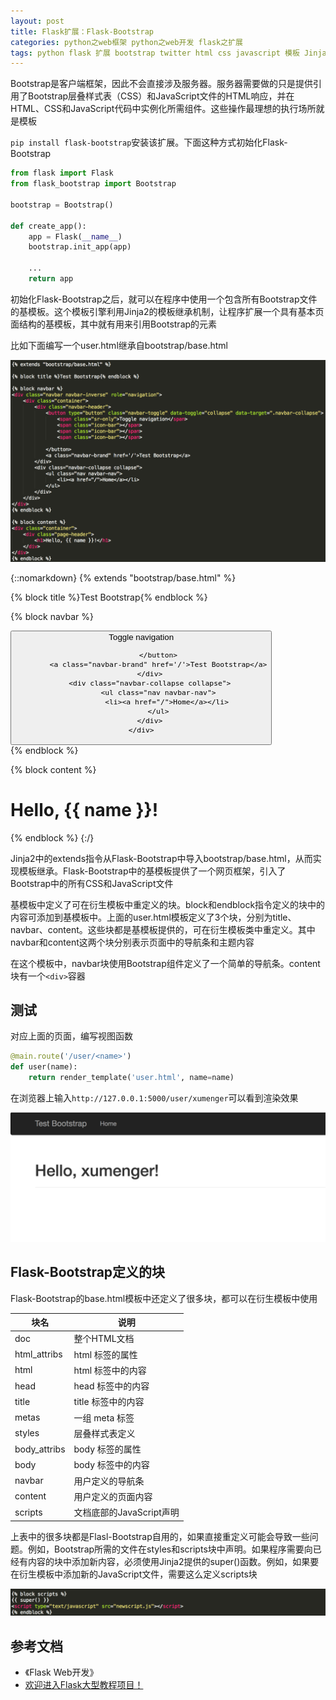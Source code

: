 ```yaml
---
layout: post
title: Flask扩展：Flask-Bootstrap
categories: python之web框架 python之web开发 flask之扩展 
tags: python flask 扩展 bootstrap twitter html css javascript 模板 Jinja2 继承 
---
```


Bootstrap是客户端框架，因此不会直接涉及服务器。服务器需要做的只是提供引用了Bootstrap层叠样式表（CSS）和JavaScript文件的HTML响应，并在HTML、CSS和JavaScript代码中实例化所需组件。这些操作最理想的执行场所就是模板

`pip install flask-bootstrap`安装该扩展。下面这种方式初始化Flask-Bootstrap

```python
from flask import Flask
from flask_bootstrap import Bootstrap

bootstrap = Bootstrap()

def create_app():
    app = Flask(__name__)
    bootstrap.init_app(app)

    ...
    return app
```

初始化Flask-Bootstrap之后，就可以在程序中使用一个包含所有Bootstrap文件的基模板。这个模板引擎利用Jinja2的模板继承机制，让程序扩展一个具有基本页面结构的基模板，其中就有用来引用Bootstrap的元素

比如下面编写一个user.html继承自bootstrap/base.html

![image](../media/image/2018-03-18/01-01.png)

{::nomarkdown}
{% extends "bootstrap/base.html" %}

{% block title %}Test Bootstrap{% endblock %}

{% block navbar %}
<div class="navbar navbar-inverse" role="navigation">
    <div class="container">
        <div class="navbar-header">
            <button type="button" class="navbar-toggle" data-toggle="collapse" data-target=".navbar-collapse">
                <span class="sr-only">Toggle navigation</span>
                <span class="icon-bar"></span>
                <span class="icon-bar"></span>
                <span class="icon-bar"></span>

            </button>
            <a class="navbar-brand" href='/'>Test Bootstrap</a>
        </div>
        <div class="navbar-collapse collapse">
            <ul class="nav navbar-nav">
                <li><a href="/">Home</a></li>
            </ul>
        </div>
    </div>
</div>
{% endblock %}

{% block content %}
<div class="container">
    <div class="page-header">
        <h1>Hello, {{ name }}!</h1>
    </div>
</div>
{% endblock %}
{:/}

Jinja2中的extends指令从Flask-Bootstrap中导入bootstrap/base.html，从而实现模板继承。Flask-Bootstrap中的基模板提供了一个网页框架，引入了Bootstrap中的所有CSS和JavaScript文件

基模板中定义了可在衍生模板中重定义的块。block和endblock指令定义的块中的内容可添加到基模板中。上面的user.html模板定义了3个块，分别为title、navbar、content。这些块都是基模板提供的，可在衍生模板类中重定义。其中navbar和content这两个块分别表示页面中的导航条和主题内容

在这个模板中，navbar块使用Bootstrap组件定义了一个简单的导航条。content块有一个`<div>`容器

## 测试

对应上面的页面，编写视图函数

```python
@main.route('/user/<name>')
def user(name):
    return render_template('user.html', name=name)
```

在浏览器上输入`http://127.0.0.1:5000/user/xumenger`可以看到渲染效果

![image](../media/image/2018-03-18/01-02.png)

## Flask-Bootstrap定义的块

Flask-Bootstrap的base.html模板中还定义了很多块，都可以在衍生模板中使用

块名            | 说明
---------------|------------------
doc            | 整个HTML文档
html\_attribs  | html 标签的属性
html           | html 标签中的内容
head           | head 标签中的内容
title          | title 标签中的内容
metas          | 一组 meta 标签
styles         | 层叠样式表定义
body\_attribs  | body 标签的属性
body           | body 标签中的内容
navbar         | 用户定义的导航条
content        | 用户定义的页面内容
scripts        | 文档底部的JavaScript声明

上表中的很多块都是Flasl-Bootstrap自用的，如果直接重定义可能会导致一些问题。例如，Bootstrap所需的文件在styles和scripts块中声明。如果程序需要向已经有内容的块中添加新内容，必须使用Jinja2提供的super()函数。例如，如果要在衍生模板中添加新的JavaScript文件，需要这么定义scripts块

![image](../media/image/2018-03-18/01-03.png)

## 参考文档

* 《Flask Web开发》
* [欢迎进入Flask大型教程项目！](http://www.pythondoc.com/flask-mega-tutorial/index.html)
